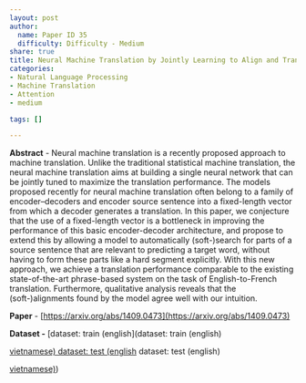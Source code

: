 ```yaml
---
layout: post
author:
  name: Paper ID 35
  difficulty: Difficulty - Medium
share: true
title: Neural Machine Translation by Jointly Learning to Align and Translate
categories:
- Natural Language Processing
- Machine Translation
- Attention
- medium

tags: []

---
```

**Abstract** - Neural machine translation is a recently proposed approach to machine translation. Unlike the traditional statistical machine translation, the neural machine translation aims at building a single neural network that can be jointly tuned to maximize the translation performance. The models proposed recently for neural machine translation often belong to a family of encoder–decoders and encoder source sentence into a fixed-length vector from which a decoder generates a translation. In this paper, we conjecture that the use of a fixed-length vector is a bottleneck in improving the performance of this basic encoder-decoder architecture, and propose to extend this by allowing a model to automatically (soft-)search for parts of a source sentence that are relevant to predicting a target word, without having to form these parts like a hard segment explicitly. With this new approach, we achieve a translation performance comparable to the existing state-of-the-art phrase-based system on the task of English-to-French translation. Furthermore, qualitative analysis reveals that the (soft-)alignments found by the model agree well with our intuition.

**Paper** - [https://arxiv.org/abs/1409.0473](https://arxiv.org/abs/1409.0473)

**Dataset -** [dataset: train (english](dataset: train (english)

[ vietnamese)
dataset: test (english]( vietnamese)
dataset: test (english)

[ vietnamese)]( vietnamese))
    